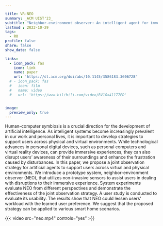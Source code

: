 ```yaml
---

title: VR-NEO
summary: _ACM UIST'23_
subtitle: "Neighbor-environment observer: An intelligent agent for immersive working companionship -- _ACM UIST'23_"
lastmod : 2023-10-29
tags:
  - RO
profile: false
share: false
show_date: false

links:
  - icon_pack: fas
    icon: link
    name: paper
    url: 'https://dl.acm.org/doi/abs/10.1145/3586183.3606728'
  # - icon_pack: fas
  #   icon: film
  #   name: video
  #   url: 'https://www.bilibili.com/video/BV1Gx41177ED'


image: 
  preview_only: true
---
```

Human-computer symbiosis is a crucial direction for the development of artificial intelligence. As intelligent systems become increasingly prevalent in our work and personal lives, it is important to develop strategies to support users across physical and virtual environments. While technological advances in personal digital devices, such as personal computers and virtual reality devices, can provide immersive experiences, they can also disrupt users’ awareness of their surroundings and enhance the frustration caused by disturbances. In this paper, we propose a joint observation strategy for artificial agents to support users across virtual and physical environments. We introduce a prototype system, neighbor-environment observer (NEO), that utilizes non-invasive sensors to assist users in dealing with disruptions to their immersive experience. System experiments evaluate NEO from different perspectives and demonstrate the effectiveness of the joint observation strategy. A user study is conducted to evaluate its usability. The results show that NEO could lessen users’ workload with the learned user preference. We suggest that the proposed strategy can be applied to various smart home scenarios.

{{< video src="neo.mp4" controls="yes" >}}